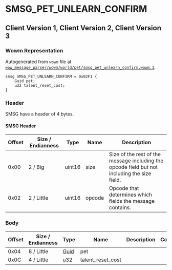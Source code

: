 # SMSG_PET_UNLEARN_CONFIRM

## Client Version 1, Client Version 2, Client Version 3

### Wowm Representation

Autogenerated from `wowm` file at [`wow_message_parser/wowm/world/pet/smsg_pet_unlearn_confirm.wowm:3`](https://github.com/gtker/wow_messages/tree/main/wow_message_parser/wowm/world/pet/smsg_pet_unlearn_confirm.wowm#L3).
```rust,ignore
smsg SMSG_PET_UNLEARN_CONFIRM = 0x02F1 {
    Guid pet;
    u32 talent_reset_cost;
}
```
### Header

SMSG have a header of 4 bytes.

#### SMSG Header

| Offset | Size / Endianness | Type   | Name   | Description |
| ------ | ----------------- | ------ | ------ | ----------- |
| 0x00   | 2 / Big           | uint16 | size   | Size of the rest of the message including the opcode field but not including the size field.|
| 0x02   | 2 / Little        | uint16 | opcode | Opcode that determines which fields the message contains.|

### Body

| Offset | Size / Endianness | Type | Name | Description | Comment |
| ------ | ----------------- | ---- | ---- | ----------- | ------- |
| 0x04 | 8 / Little | [Guid](../spec/packed-guid.md) | pet |  |  |
| 0x0C | 4 / Little | u32 | talent_reset_cost |  |  |

